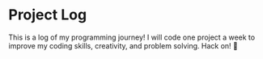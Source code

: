 # Project Log
This is a log of my programming journey! I will code one project a week to improve my coding skills, creativity, and problem solving. Hack on! 💖

